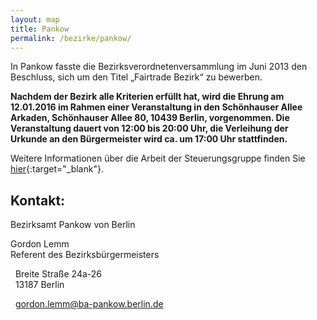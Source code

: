 ```yaml
---
layout: map
title: Pankow
permalink: /bezirke/pankow/
---
```



In Pankow fasste die Bezirksverordnetenversammlung im Juni 2013 den Beschluss, sich um den Titel „Fairtrade Bezirk“ zu bewerben.

**Nachdem der Bezirk alle Kriterien erfüllt hat, wird die Ehrung am 12.01.2016 im Rahmen einer Veranstaltung in den Schönhauser Allee Arkaden, Schönhauser Allee 80, 10439 Berlin, vorgenommen. Die Veranstaltung dauert von 12:00 bis 20:00 Uhr, die Verleihung der Urkunde an den Bürgermeister wird ca. um 17:00 Uhr stattfinden.**

Weitere Informationen über die Arbeit der Steuerungsgruppe finden Sie [hier](http://www.fairhandlung-pankow.de){:target="_blank"}.

## Kontakt:
Bezirksamt Pankow von Berlin

Gordon Lemm  
Referent des Bezirksbürgermeisters

<i class='fa fa-map-marker fa-fw'></i>&nbsp;&nbsp;Breite Straße 24a-26    
<i class='fa fa-fw'></i>&nbsp;&nbsp;13187 Berlin

<i class='fa fa-envelope fa-fw'></i>&nbsp;&nbsp;[gordon.lemm@ba-pankow.berlin.de](mailto:gordon.lemm@ba-pankow.berlin.de)
